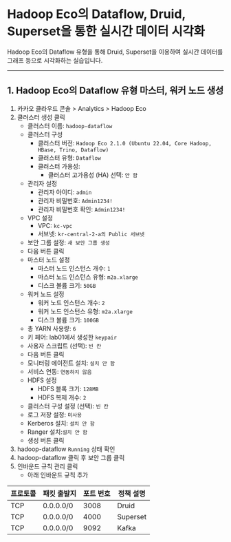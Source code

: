 # Hadoop Eco의 Dataflow, Druid, Superset을 통한 실시간  데이터 시각화

Hadoop Eco의 Dataflow 유형을 통해 Druid, Superset을 이용하여 실시간 데이터를 그래프 등으로 시각화하는 실습입니다.

---
## 1. Hadoop Eco의 Dataflow 유형 마스터, 워커 노드 생성

1. 카카오 클라우드 콘솔 > Analytics > Hadoop Eco
2. 클러스터 생성 클릭
   - 클러스터 이름: `hadoop-dataflow`
   - 클러스터 구성
      - 클러스터 버전: `Hadoop Eco 2.1.0 (Ubuntu 22.04, Core Hadoop, HBase, Trino, Dataflow)`
      - 클러스터 유형:  `Dataflow`
      - 클러스터 가용성:
         - 클러스터 고가용성 (HA) 선택: `안 함`
   - 관리자 설정
      - 관리자 아이디: `admin`
      - 관리자 비밀번호: `Admin1234!`
      - 관리자 비밀번호 확인: `Admin1234!`
   - VPC 설정
      - VPC: `kc-vpc`
      - 서브넷: `kr-central-2-a의 Public 서브넷`
   - 보안 그룹 설정: `새 보안 그룹 생성`
   - 다음 버튼 클릭
   - 마스터 노드 설정
      - 마스터 노드 인스턴스 개수: `1`
      - 마스터 노드 인스턴스 유형: `m2a.xlarge`
      - 디스크 볼륨 크기: `50GB`
   - 워커 노드 설정
      - 워커 노드 인스턴스 개수: `2`
      - 워커 노드 인스턴스 유형: `m2a.xlarge`
      - 디스크 볼륨 크기: `100GB`
   - 총 YARN 사용량: `6`
   - 키 페어: lab01에서 생성한 `keypair`
   - 사용자 스크립트 (선택): `빈 칸`
   - 다음 버튼 클릭
   - 모니터링 에이전트 설치: `설치 안 함`
   - 서비스 연동: `연동하지 않음`
   - HDFS 설정
      - HDFS 블록 크기: `128MB`
      - HDFS 복제 개수: `2`
   - 클러스터 구성 설정 (선택): `빈 칸`
   - 로그 저장 설정: `미사용`
   - Kerberos 설치: `설치 안 함`
   - Ranger 설치:`설치 안 함`
   - 생성 버튼 클릭
3. hadoop-dataflow `Running` 상태 확인
4. hadoop-dataflow 클릭 후 보안 그룹 클릭
5. 인바운드 규칙 관리 클릭
   - 아래 인바운드 규칙 추가

| 프로토콜 | 패킷 출발지   | 포트 번호 | 정책 설명  |
| -------- | ------------- | --------- | ---------- |
| TCP      | 0.0.0.0/0     | 3008      | Druid      |
| TCP      | 0.0.0.0/0     | 4000      | Superset   |
| TCP      | 0.0.0.0/0     | 9092      | Kafka      |


